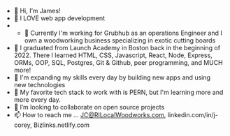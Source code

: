 - 👋 Hi, I’m James!
- 👀 I LOVE web app development
- - 👔 Currently I'm working for Grubhub as an operations Engineer and I own a woodworking business specializing in exotic cutting boards
- 🌱 I graduated from Launch Academy in Boston back in the beginning of 2022.  There I learned HTML, CSS, Javascript, React, Node, Express, ORMs, OOP, SQL, Postgres, Git & Github, peer programming, and MUCH more!
- 🌱 I'm expanding my skills every day by building new apps and using new technologies
- 💞️ My favorite tech stack to work with is PERN, but I'm learning more and more every day.
- 💞️ I’m looking to collaborate on open source projects
- 📫 How to reach me ... JC@RILocalWoodworks.com, linkedin.com/in/j-corey, 
Bizlinks.netlify.com


<!---
JCWoodworker/JCWoodworker is a ✨ special ✨ repository because its `README.md` (this file) appears on your GitHub profile.
You can click the Preview link to take a look at your changes.
--->
